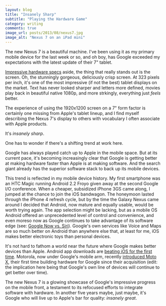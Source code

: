```yaml
---
layout: blog
title: "Insanely Sharp"
subtitle: "Playing the Hardware Game"
category: writing
comments: true
image_url: posts/2013/08/nexus7.jpg
image_alt: "Nexus 7 on an iPad mini"
---
```


The new Nexus 7 is a beautiful machine. I've been using it as my primary mobile device for the last week or so, and oh boy, has Google exceeded my expectations with the latest update of their 7" tablet.

[Impressive hardware specs][specs] aside, the thing that really stands out is the screen. Oh, the stunningly gorgeous, deliciously crisp screen. At 323 pixels per inch, it's one of the most impressive (if not the best) tablet displays on the market. Text has never looked sharper and letters more defined, movies play back in beautiful native 1080p, and more strkingly, everything just *feels* better.

[specs]: http://www.google.com/nexus/7/

The experience of using the 1920x1200 screen on a 7" form factor is certainly one missing from Apple's tablet lineup, and I find myself describing the Nexus 7's display to others with vocabulary I often associate with Apple products.

It's *insanely sharp*.

One has to wonder if there's a shifting trend at work here.

Google has always played catch up to Apple in the mobile space. But at its current pace, it's becoming increasingly clear that Google is getting better at making hardware faster than Apple is at making software. And the search giant already has the superior software stack to back up its mobile devices.

This trend is reflected in my mobile device history. My first smartphone was an HTC Magic running Android 2.2 Froyo given away at the second Google I/O conference. When a cheaper, subsidized iPhone 3GS came along, I jumped at the chance to join the iOS bandwagon. The honeymoon lasted through the iPhone 4 refresh cycle, but by the time the Galaxy Nexus came around I decided that Android, now mature and equally usable, would be worth trying again. The app selection might be lacking, but as a mobile OS Android offered an unprecedented level of control and convenience, and even moreso now as Google continues to take advantage of its software edge (see: [Google Now vs. Siri][vs]). Google's own services like Voice and Maps are so much better on Android than anywhere else that, at least for me, iOS makes better electronic toys than personal devices.

[vs]: http://www.youtube.com/watch?v=z4LvJOFTlGo

It's not hard to fathom a world near the future where Google makes better devices than Apple. Android app downloads are [beating iOS for the first time][downloads]. Motorola, now under Google's mobile arm, recently [introduced Moto X][moto], their first time building hardware for Google since their acquisition (edit: the implication here being that Google's own line of devices will continue to get better over time).

[downloads]: http://www.macrumors.com/2013/07/31/google-play-downloads-passed-app-store-downloads-for-the-first-time-in-q2/
[moto]: http://www.theverge.com/2013/8/1/4578890/this-is-the-moto-x

The new Nexus 7 is a glowing showcase of Google's impressive progress on the mobile front, a testament to its refocused efforts to integrate software with hardware. In another five years maybe, just maybe, it's Google who will live up to Apple's bar for quality: *insanely great*.

<!--This post was written in 20 minutes on my way to LAX while listening to 102.7 KIIS FM and fighting motion sickness. It has 454 words.-->
